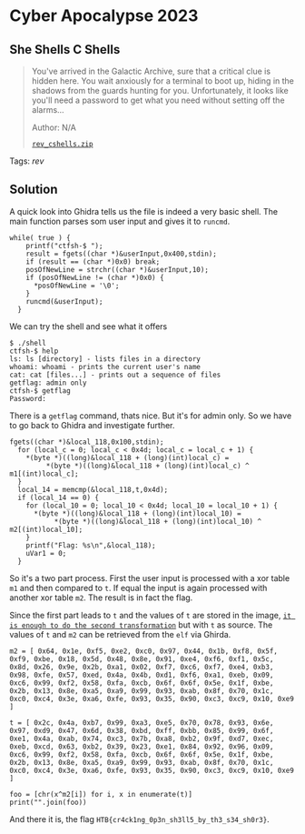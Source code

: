 # Cyber Apocalypse 2023

## She Shells C Shells

> You've arrived in the Galactic Archive, sure that a critical clue is hidden here. You wait anxiously for a terminal to boot up, hiding in the shadows from the guards hunting for you. Unfortunately, it looks like you'll need a password to get what you need without setting off the alarms...
>
>  Author: N/A
>
> [`rev_cshells.zip`](rev_cshells.zip)

Tags: _rev_

## Solution
A quick look into Ghidra tells us the file is indeed a very basic shell. The main function parses som user input and gives it to `runcmd`.

```
while( true ) {
    printf("ctfsh-$ ");
    result = fgets((char *)&userInput,0x400,stdin);
    if (result == (char *)0x0) break;
    posOfNewLine = strchr((char *)&userInput,10);
    if (posOfNewLine != (char *)0x0) {
      *posOfNewLine = '\0';
    }
    runcmd(&userInput);
  }
```
We can try the shell and see what it offers
```
$ ./shell 
ctfsh-$ help
ls: ls [directory] - lists files in a directory
whoami: whoami - prints the current user's name
cat: cat [files...] - prints out a sequence of files
getflag: admin only
ctfsh-$ getflag
Password:
```

There is a `getflag` command, thats nice. But it's for admin only. So we have to go back to Ghidra and investigate further.

```
fgets((char *)&local_118,0x100,stdin);
  for (local_c = 0; local_c < 0x4d; local_c = local_c + 1) {
    *(byte *)((long)&local_118 + (long)(int)local_c) =
         *(byte *)((long)&local_118 + (long)(int)local_c) ^ m1[(int)local_c];
  }
  local_14 = memcmp(&local_118,t,0x4d);
  if (local_14 == 0) {
    for (local_10 = 0; local_10 < 0x4d; local_10 = local_10 + 1) {
      *(byte *)((long)&local_118 + (long)(int)local_10) =
           *(byte *)((long)&local_118 + (long)(int)local_10) ^ m2[(int)local_10];
    }
    printf("Flag: %s\n",&local_118);
    uVar1 = 0;
  }
```

So it's a two part process. First the user input is processed with a xor table `m1` and then compared to `t`. If equal the input is again processed with another xor table `m2`. The result is in fact the flag.

Since the first part leads to `t` and the values of `t` are stored in the image, [`it is enough to do the second transformation`](decode.py) but with `t` as source. The values of `t` and `m2` can be retrieved from the `elf` via Ghirda.

```
m2 = [ 0x64, 0x1e, 0xf5, 0xe2, 0xc0, 0x97, 0x44, 0x1b, 0xf8, 0x5f, 0xf9, 0xbe, 0x18, 0x5d, 0x48, 0x8e, 0x91, 0xe4, 0xf6, 0xf1, 0x5c, 0x8d, 0x26, 0x9e, 0x2b, 0xa1, 0x02, 0xf7, 0xc6, 0xf7, 0xe4, 0xb3, 0x98, 0xfe, 0x57, 0xed, 0x4a, 0x4b, 0xd1, 0xf6, 0xa1, 0xeb, 0x09, 0xc6, 0x99, 0xf2, 0x58, 0xfa, 0xcb, 0x6f, 0x6f, 0x5e, 0x1f, 0xbe, 0x2b, 0x13, 0x8e, 0xa5, 0xa9, 0x99, 0x93, 0xab, 0x8f, 0x70, 0x1c, 0xc0, 0xc4, 0x3e, 0xa6, 0xfe, 0x93, 0x35, 0x90, 0xc3, 0xc9, 0x10, 0xe9 ]

t = [ 0x2c, 0x4a, 0xb7, 0x99, 0xa3, 0xe5, 0x70, 0x78, 0x93, 0x6e, 0x97, 0xd9, 0x47, 0x6d, 0x38, 0xbd, 0xff, 0xbb, 0x85, 0x99, 0x6f, 0xe1, 0x4a, 0xab, 0x74, 0xc3, 0x7b, 0xa8, 0xb2, 0x9f, 0xd7, 0xec, 0xeb, 0xcd, 0x63, 0xb2, 0x39, 0x23, 0xe1, 0x84, 0x92, 0x96, 0x09, 0xc6, 0x99, 0xf2, 0x58, 0xfa, 0xcb, 0x6f, 0x6f, 0x5e, 0x1f, 0xbe, 0x2b, 0x13, 0x8e, 0xa5, 0xa9, 0x99, 0x93, 0xab, 0x8f, 0x70, 0x1c, 0xc0, 0xc4, 0x3e, 0xa6, 0xfe, 0x93, 0x35, 0x90, 0xc3, 0xc9, 0x10, 0xe9 ]

foo = [chr(x^m2[i]) for i, x in enumerate(t)]
print("".join(foo))
```

And there it is, the flag `HTB{cr4ck1ng_0p3n_sh3ll5_by_th3_s34_sh0r3}`.